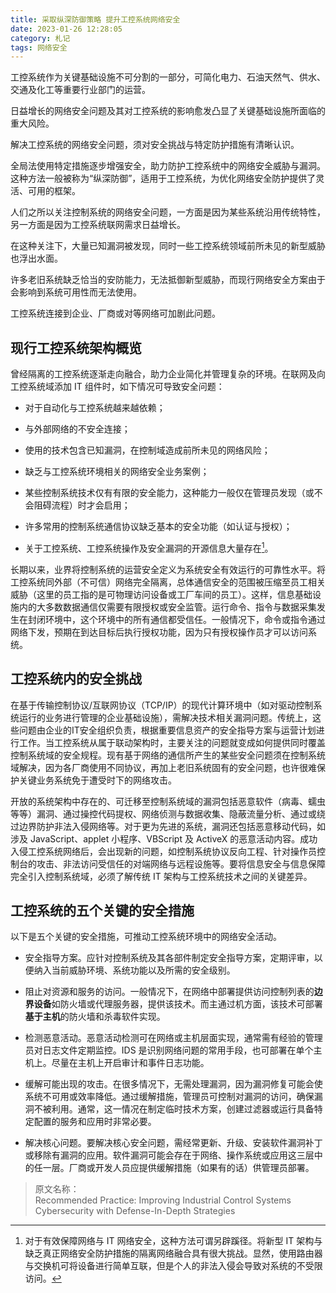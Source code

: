 ```yaml
---
title: 采取纵深防御策略 提升工控系统网络安全
date: 2023-01-26 12:28:05
category: 札记
tags: 网络安全
---
```


工控系统作为关键基础设施不可分割的一部分，可简化电力、石油天然气、供水、交通及化工等重要行业部门的运营。

<!-- more -->


日益增长的网络安全问题及其对工控系统的影响愈发凸显了关键基础设施所面临的重大风险。

解决工控系统的网络安全问题，须对安全挑战与特定防护措施有清晰认识。

全局法使用特定措施逐步增强安全，助力防护工控系统中的网络安全威胁与漏洞。这种方法一般被称为“纵深防御”，适用于工控系统，为优化网络安全防护提供了灵活、可用的框架。

人们之所以关注控制系统的网络安全问题，一方面是因为某些系统沿用传统特性，另一方面是因为工控系统联网需求日益增长。

在这种关注下，大量已知漏洞被发现，同时一些工控系统领域前所未见的新型威胁也浮出水面。

许多老旧系统缺乏恰当的安防能力，无法抵御新型威胁，而现行网络安全方案由于会影响到系统可用性而无法使用。

工控系统连接到企业、厂商或对等网络可加剧此问题。

## 现行工控系统架构概览

曾经隔离的工控系统逐渐走向融合，助力企业简化并管理复杂的环境。在联网及向工控系统域添加 IT 组件时，如下情况可导致安全问题：

* 对于自动化与工控系统越来越依赖；

* 与外部网络的不安全连接；

* 使用的技术包含已知漏洞，在控制域造成前所未见的网络风险；

* 缺乏与工控系统环境相关的网络安全业务案例；

* 某些控制系统技术仅有有限的安全能力，这种能力一般仅在管理员发现（或不会阻碍流程）时才会启用；

* 许多常用的控制系统通信协议缺乏基本的安全功能（如认证与授权）；

* 关于工控系统、工控系统操作及安全漏洞的开源信息大量存在[^1]。

[^1]:对于有效保障网络与 IT 网络安全，这种方法可谓另辟蹊径。将新型 IT 架构与缺乏真正网络安全防护措施的隔离网络融合具有很大挑战。显然，使用路由器与交换机可将设备进行简单互联，但是个人的非法入侵会导致对系统的不受限访问。

长期以来，业界将控制系统的运营安全定义为系统安全有效运行的可靠性水平。将工控系统同外部（不可信）网络完全隔离，总体通信安全的范围被压缩至员工相关威胁（这里的员工指的是可物理访问设备或工厂车间的员工）。这样，信息基础设施内的大多数数据通信仅需要有限授权或安全监管。运行命令、指令与数据采集发生在封闭环境中，这个环境中的所有通信都受信任。一般情况下，命令或指令通过网络下发，预期在到达目标后执行授权功能，因为只有授权操作员才可以访问系统。

## 工控系统内的安全挑战

在基于传输控制协议/互联网协议（TCP/IP）的现代计算环境中（如对驱动控制系统运行的业务进行管理的企业基础设施），需解决技术相关漏洞问题。传统上，这些问题由企业的IT安全组织负责，根据重要信息资产的安全指导方案与运营计划进行工作。当工控系统从属于联动架构时，主要关注的问题就变成如何提供同时覆盖控制系统域的安全规程。现有基于网络的通信所产生的某些安全问题须在控制系统域解决，因为各厂商使用不同协议，再加上老旧系统固有的安全问题，也许很难保护关键业务系统免于遭受时下的网络攻击。

开放的系统架构中存在的、可迁移至控制系统域的漏洞包括恶意软件（病毒、蠕虫等等）漏洞、通过操控代码提权、网络侦测与数据收集、隐蔽流量分析、通过或绕过边界防护非法入侵网络等。对于更为先进的系统，漏洞还包括恶意移动代码，如涉及 JavaScript、applet 小程序、VBScript 及 ActiveX 的恶意活动内容。成功入侵工控系统网络后，会出现新的问题，如控制系统协议反向工程、针对操作员控制台的攻击、非法访问受信任的对端网络与远程设施等。要将信息安全与信息保障完全引入控制系统域，必须了解传统 IT 架构与工控系统技术之间的关键差异。

## 工控系统的五个关键的安全措施

以下是五个关键的安全措施，可推动工控系统环境中的网络安全活动。

* 安全指导方案。应针对控制系统及其各部件制定安全指导方案，定期评审，以便纳入当前威胁环境、系统功能以及所需的安全级别。

* 阻止对资源和服务的访问。一般情况下，在网络中部署提供访问控制列表的**边界设备**如防火墙或代理服务器，提供该技术。而主通过机方面，该技术可部署**基于主机**的防火墙和杀毒软件实现。

* 检测恶意活动。恶意活动检测可在网络或主机层面实现，通常需有经验的管理员对日志文件定期监控。IDS 是识别网络问题的常用手段，也可部署在单个主机上。尽量在主机上开启审计和事件日志功能。

* 缓解可能出现的攻击。在很多情况下，无需处理漏洞，因为漏洞修复可能会使系统不可用或效率降低。通过缓解措施，管理员可控制对漏洞的访问，确保漏洞不被利用。通常，这一情况在制定临时技术方案，创建过滤器或运行具备特定配置的服务和应用时非常必要。

* 解决核心问题。要解决核心安全问题，需经常更新、升级、安装软件漏洞补丁或移除有漏洞的应用。软件漏洞可能会存在于网络、操作系统或应用这三层中的任一层。厂商或开发人员应提供缓解措施（如果有的话）供管理员部署。

> 原文名称：\
Recommended Practice: Improving Industrial Control Systems Cybersecurity with Defense-In-Depth Strategies